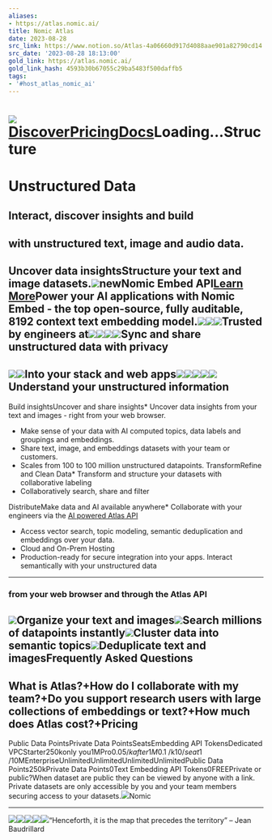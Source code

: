 ```yaml
---
aliases:
- https://atlas.nomic.ai/
title: Nomic Atlas
date: 2023-08-28
src_link: https://www.notion.so/Atlas-4a06660d917d4088aae901a82790cd14
src_date: '2023-08-28 18:13:00'
gold_link: https://atlas.nomic.ai/
gold_link_hash: 4593b30b67055c29ba5483f500daffb5
tags:
- '#host_atlas_nomic_ai'
---
```


[![](/landing/assets/logo.svg)](/)[Discover](/discover)[Pricing](/#pricing)[Docs](https://docs.nomic.ai/index.html)Loading...Structure
=========

Unstructured Data
=================

Interact, discover insights and build
-------------------------------------

with unstructured text, image and audio data.
---------------------------------------------

Uncover data insightsStructure your text and image datasets.![](/_next/image?url=%2Flanding%2Fassets%2Fmap_1.png&w=828&q=75)newNomic Embed API[Learn More](https://blog.nomic.ai/posts/nomic-embed-text-v1)Power your AI applications with Nomic Embed - the top open-source, fully auditable, 8192 context text embedding model.![](/_next/image?url=%2Fdiscover%2F1_Twitter.png&w=640&q=75)![](/_next/image?url=%2Fdiscover%2F2_SD.png&w=640&q=75)![](/_next/image?url=%2Fdiscover%2F6_google.png&w=640&q=75)Trusted by engineers at![](/_next/image?url=%2Flanding%2Fassets%2Fpartners%2Fgoogle.png&w=384&q=75)![](/_next/image?url=%2Flanding%2Fassets%2Fpartners%2Fmongodb.png&w=640&q=75)![](/_next/image?url=%2Flanding%2Fassets%2Fpartners%2Fhugging-face.png&w=640&q=75)![](/_next/image?url=%2Flanding%2Fassets%2Fpartners%2Fmicrosoft.webp&w=640&q=75)**Sync** and **share** unstructured data with privacy
-----------------------------------------------------

![](/_next/image?url=%2Flanding%2Fassets%2Fdemo.png&w=3840&q=75)![](/_next/image?url=%2Flanding%2Fassets%2Fdemo_mobile.png&w=3840&q=75)Into your stack and web apps![](/_next/image?url=%2Flanding%2Fassets%2Fstack%2Fpython.png&w=96&q=75)![](/_next/image?url=%2Flanding%2Fassets%2Fstack%2Fjupyter.png&w=96&q=75)![](/_next/image?url=%2Flanding%2Fassets%2Fstack%2Fjs.png&w=96&q=75)![](/_next/image?url=%2Flanding%2Fassets%2Fstack%2Flangchain.png&w=640&q=75)![](/_next/image?url=%2Flanding%2Fassets%2Fstack%2Fsoc2.png&w=96&q=75)**Understand** your unstructured information
--------------------------------------------

Build insightsUncover and share insights* Uncover data insights from your text and images - right from your web browser.
* Make sense of your data with AI computed topics, data labels and groupings and embeddings.
* Share text, image, and embeddings datasets with your team or customers.
* Scales from 100 to 100 million unstructured datapoints.
TransformRefine and Clean Data* Transform and structure your datasets with collaborative labeling
* Collaboratively search, share and filter

DistributeMake data and AI available anywhere* Collaborate with your engineers via the [AI powered Atlas API](https://docs.nomic.ai)
* Access vector search, topic modeling, semantic deduplication and embeddings over your data.
* Cloud and On-Prem Hosting
* Production-ready for secure integration into your apps.
Interact semantically with your unstructured data
-------------------------------------------------

### from your web browser and through the Atlas API

![](/_next/image?url=%2Flanding%2Fassets%2Ffeatures%2Ffilter.png&w=256&q=75)Organize your text and images![](/_next/image?url=%2Flanding%2Fassets%2Ffeatures%2Fsearch.png&w=256&q=75)Search millions of datapoints instantly![](/_next/image?url=%2Flanding%2Fassets%2Ffeatures%2Fcluster.png&w=256&q=75)Cluster data into semantic topics![](/_next/image?url=%2Flanding%2Fassets%2Ffeatures%2Fdedupe.png&w=256&q=75)Deduplicate text and imagesFrequently Asked Questions
--------------------------

What is Atlas?+How do I collaborate with my team?+Do you support research users with large collections of embeddings or text?+How much does Atlas cost?+Pricing
-------

Public Data PointsPrivate Data PointsSeatsEmbedding API TokensDedicated VPCStarter250konly you1MPro$0.05 /k after 1M$0.1 /k$10 /seat$1 /10MEnterpriseUnlimitedUnlimitedUnlimitedUnlimitedPublic Data Points250kPrivate Data Points0Text Embedding API Tokens0FREEPrivate or public?When dataset are public they can be viewed by anyone with a link. Private datasets are only accessible by you and your team members securing access to your datasets.![](/_next/image?url=%2Flanding%2Fassets%2Flogo_white_long.png&w=828&q=75)Nomic

---

[![](/_next/image?url=%2Flanding%2Fassets%2Fsocial%2Ftwitter.png&w=48&q=75)](https://twitter.com/nomic_ai)[![](/_next/image?url=%2Flanding%2Fassets%2Fsocial%2Fgithub.png&w=48&q=75)](https://github.com/nomic-ai/nomic)[![](/_next/image?url=%2Flanding%2Fassets%2Fsocial%2Fdiscord.png&w=48&q=75)](https://discord.com/invite/myY5YDR8z8)[![](/_next/image?url=%2Flanding%2Fassets%2Fsocial%2Flinkedin.png&w=48&q=75)](https://www.linkedin.com/company/nomic-ai/)[![](/_next/image?url=%2Flanding%2Fassets%2Fsocial%2Fananas.png&w=48&q=75)](https://www.youtube.com/watch?v=628eVJgHD6I)“Henceforth, it is the map that precedes the territory” – Jean Baudrillard